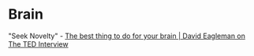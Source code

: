 # Brain
"Seek Novelty" - [The best thing to do for your brain | David Eagleman on The TED Interview](https://youtu.be/o0XGYyz9Ixo)
